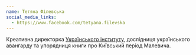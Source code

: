 ```yaml
---
name: Тетяна Філевська
social_media_links:
  - https://www.facebook.com/tetyana.filevska
---
```


Креативна директорка [Українського інституту][1], дослідниця українського авангарду
та упорядниця книги про Київський період Малевича.

[1]: https://ui.org.ua
